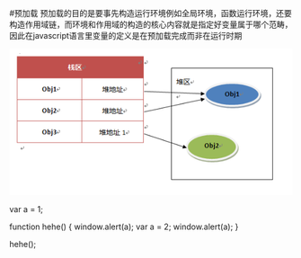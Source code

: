 #预加载
预加载的目的是要事先构造运行环境例如全局环境，函数运行环境，还要构造作用域链，而环境和作用域的构造的核心内容就是指定好变量属于哪个范畴，因此在javascript语言里变量的定义是在预加载完成而非在运行时期

![Alt text](img/111.png)

var a = 1;

function hehe() {
  window.alert(a);
  var a = 2;
  window.alert(a);
}

hehe();
